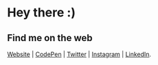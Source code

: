 # Hey there :)


## Find me on the web
[Website](https://marcelrojas.vercel.app) | [CodePen](https://codepen.com/marcelrojas) | [Twitter](https://twitter.com/marcelrojas_) | [Instagram](https://www.instagram.com/marcelrojas_) | [LinkedIn](https://www.linkedin.com/in/whyismarcel).
